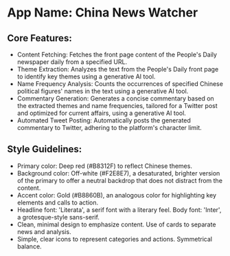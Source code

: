 # **App Name**: China News Watcher

## Core Features:

- Content Fetching: Fetches the front page content of the People's Daily newspaper daily from a specified URL.
- Theme Extraction: Analyzes the text from the People's Daily front page to identify key themes using a generative AI tool. 
- Name Frequency Analysis: Counts the occurrences of specified Chinese political figures' names in the text using a generative AI tool.
- Commentary Generation: Generates a concise commentary based on the extracted themes and name frequencies, tailored for a Twitter post and optimized for current affairs, using a generative AI tool.
- Automated Tweet Posting: Automatically posts the generated commentary to Twitter, adhering to the platform's character limit.

## Style Guidelines:

- Primary color: Deep red (#B8312F) to reflect Chinese themes. 
- Background color: Off-white (#F2E8E7), a desaturated, brighter version of the primary to offer a neutral backdrop that does not distract from the content.
- Accent color: Gold (#B8860B), an analogous color for highlighting key elements and calls to action.
- Headline font: 'Literata', a serif font with a literary feel. Body font: 'Inter', a grotesque-style sans-serif.
- Clean, minimal design to emphasize content. Use of cards to separate news and analysis.
- Simple, clear icons to represent categories and actions. Symmetrical balance.